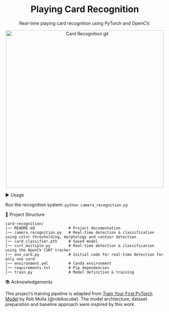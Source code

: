 <h1 align="center">Playing Card Recognition</h1>
<p align="center">Real-time playing card recognition using PyTorch and OpenCV.
</p>
<p align="center">
  <img src="https://github.com/user-attachments/assets/ed59d316-0108-4d3c-b060-bec6c5c7e99d" alt="Card Recognition git" width="500">
</p>

▶️ Usage

Run the recognition system:
`python camera_recognition.py`


📂 Project Structure
```
card-recognition/  
│── README.md               # Project documentation  
│── camera_recognition.py   # Real-time detection & classification using color thresholding, morphology and contour detection  
│── card_classifier.pth     # Saved model  
│── csrt_multiple.py        # Real-time detection & classification using the OpenCV CSRT tracker  
│── one_card.py             # Initial code for real-time detection for only one card  
│── environment.yml         # Conda environment  
│── requirements.txt        # Pip dependencies  
│── train.py                # Model definition & training  
```

📚 Acknowledgements

This project’s training pipeline is adapted from [Train Your First PyTorch Model](https://www.kaggle.com/code/robikscube/train-your-first-pytorch-model-card-classifier) by Rob Mulla (@robikscube).
The model architecture, dataset preparation and baseline approach were inspired by this work.
